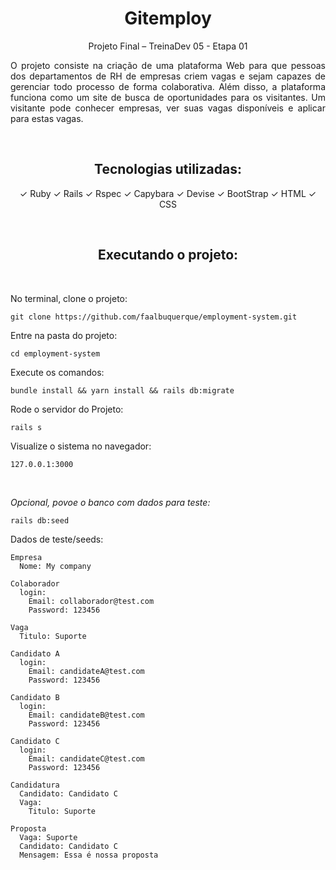 <h1 align="center"> Gitemploy </h1>

<p align="center"> Projeto Final – TreinaDev 05 - Etapa 01</p>

<p align="justify">
  O projeto consiste na criação de uma plataforma Web para que pessoas dos
  departamentos de RH de empresas criem vagas e sejam capazes de gerenciar todo processo
  de forma colaborativa. Além disso, a plataforma funciona como um site de busca de
  oportunidades para os visitantes. Um visitante pode conhecer empresas, ver suas vagas
  disponíveis e aplicar para estas vagas.
</p>
<br>

<h2 align="center"> Tecnologias utilizadas: </h2>
<p align="center">
&#10003; Ruby 
&#10003; Rails 
&#10003; Rspec
&#10003; Capybara
&#10003; Devise
&#10003; BootStrap
&#10003; HTML
&#10003; CSS
</p>

<br>
<h2 align="center"> Executando o projeto: </h2>
<br>

No terminal, clone o projeto:
```
git clone https://github.com/faalbuquerque/employment-system.git
```

Entre na pasta do projeto:
```
cd employment-system
```

Execute os comandos:
```
bundle install && yarn install && rails db:migrate
```

Rode o servidor do Projeto:
```
rails s
```

Visualize o sistema no navegador:
```
127.0.0.1:3000
```
<br>

*Opcional, povoe o banco com dados para teste:*
```
rails db:seed
```

Dados de teste/seeds:
```
Empresa
  Nome: My company

Colaborador
  login:
    Email: collaborador@test.com
    Password: 123456

Vaga
  Titulo: Suporte

Candidato A
  login:
    Email: candidateA@test.com
    Password: 123456

Candidato B
  login:
    Email: candidateB@test.com
    Password: 123456

Candidato C
  login:
    Email: candidateC@test.com
    Password: 123456

Candidatura
  Candidato: Candidato C
  Vaga: 
    Titulo: Suporte

Proposta
  Vaga: Suporte
  Candidato: Candidato C
  Mensagem: Essa é nossa proposta

```


